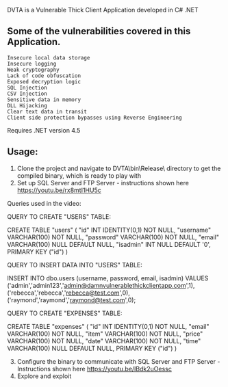 DVTA is a Vulnerable Thick Client Application developed in C# .NET

Some of the vulnerabilities covered in this Application.
-------------------------------------------------------
    Insecure local data storage
    Insecure logging
    Weak cryptography
    Lack of code obfuscation
    Exposed decryption logic
    SQL Injection
    CSV Injection
    Sensitive data in memory
    DLL Hijacking
    Clear text data in transit
    Client side protection bypasses using Reverse Engineering

Requires .NET version 4.5

Usage:
------
1. Clone the project and navigate to DVTA\bin\Release\ directory to get the compiled binary, which is ready to play with
2. Set up SQL Server and FTP Server - instructions shown here https://youtu.be/rx8mtI1HU5c

Queries used in the video:

QUERY TO CREATE "USERS" TABLE:

CREATE TABLE "users" (
    "id" INT IDENTITY(0,1) NOT NULL,
    "username" VARCHAR(100) NOT NULL,
    "password" VARCHAR(100) NOT NULL,
    "email" VARCHAR(100) NULL DEFAULT NULL,
    "isadmin" INT NULL DEFAULT '0',
    PRIMARY KEY ("id")
)


QUERY TO INSERT DATA INTO "USERS" TABLE:

INSERT INTO dbo.users (username, password, email, isadmin)
VALUES
('admin','admin123','admin@damnvulnerablethickclientapp.com',1),
('rebecca','rebecca','rebecca@test.com',0),
('raymond','raymond','raymond@test.com',0);


QUERY TO CREATE "EXPENSES" TABLE:

CREATE TABLE "expenses" (
    "id" INT IDENTITY(0,1) NOT NULL,
    "email" VARCHAR(100) NOT NULL,
    "item" VARCHAR(100) NOT NULL,
    "price" VARCHAR(100) NOT NULL,
    "date" VARCHAR(100) NOT NULL,
    "time" VARCHAR(100) NULL DEFAULT NULL,
    PRIMARY KEY ("id")
)


3. Configure the binary to communicate with SQL Server and FTP Server - Instructions shown here https://youtu.be/IBdk2uOessc
4. Explore and exploit
